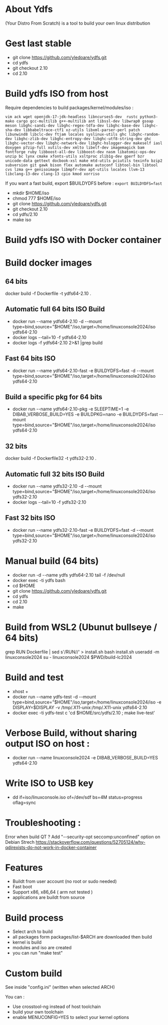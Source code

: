 # About Ydfs

(Your Distro From Scratch) is a tool to build your own linux distribution 

# Gest last stable

* git clone https://github.com/yledoare/ydfs.git
* cd ydfs
* git checkout 2.10
* cd 2.10

# Build ydfs ISO from host
Require dependencies to build packages/kernel/modules/iso :
```
vim ack wget openjdk-17-jdk-headless libncurses5-dev  rustc python3-mako cargo gcc-multilib g++-multilib ant libssl-dev libwrap0 gsoap meson libghc-sandi-dev libghc-regex-tdfa-dev libghc-base-dev libghc-sha-dev libbabeltrace-ctf1 xz-utils libxml-parser-perl patch libunwind8 libclc-dev ftjam locales syslinux-utils ghc libghc-random-dev libghc-zlib-dev libghc-entropy-dev libghc-utf8-string-dev ghc libghc-vector-dev libghc-network-dev libghc-hslogger-dev makeself iasl doxygen p7zip-full xutils-dev xmlto libelf-dev imagemagick bam fontforge ruby libboost-all-dev libboost-dev nasm libatomic-ops-dev unzip bc lynx cmake xfonts-utils xsltproc zlib1g-dev gperf bzr unicode-data gettext docbook-xsl make mtd-utils pciutils texinfo bzip2 subversion git gawk bison flex automake autoconf libtool-bin libtool cvs lzma g++ genisoimage libmpfr-dev apt-utils locales llvm-13 libclang-13-dev clang-13 cpio kmod xorriso
```
If you want a fast build, export $BUILDYDFS before : ```export BUILDYDFS=fast```

* mkdir $HOME/iso
* chmod 777 $HOME/iso
* git clone https://github.com/yledoare/ydfs.git
* git checkout 2.10
* cd ydfs/2.10
* make iso

# Build ydfs ISO with Docker container

# Build docker images

## 64 bits
docker build -f Dockerfile -t ydfs64-2.10 .

## Automatic full 64 bits ISO Build

* docker run --name ydfs64-2.10 -d --mount type=bind,source="$HOME"/iso,target=/home/linuxconsole2024/iso ydfs64-2.10 
* docker logs --tail=10 -f ydfs64-2.10
* docker logs -f ydfs64-2.10 2>&1 |grep build

## Fast 64 bits ISO

* docker run --name ydfs64-2.10-fast -e BUILDYDFS=fast -d --mount type=bind,source="$HOME"/iso,target=/home/linuxconsole2024/iso  ydfs64-2.10

## Build a specific pkg for 64 bits

* docker run --name ydfs64-2.10-pkg -e SLEEPTIME=1 -e DIBAB_VERBOSE_BUILD=YES -e BUILDPKG=nano -e BUILDYDFS=fast --mount type=bind,source="$HOME"/iso,target=/home/linuxconsole2024/iso  ydfs64-2.10

## 32 bits
docker build -f Dockerfile32 -t ydfs32-2.10 .

## Automatic full 32 bits ISO Build

* docker run --name ydfs32-2.10 -d --mount type=bind,source="$HOME"/iso,target=/home/linuxconsole2024/iso  ydfs32-2.10
* docker logs --tail=10 -f ydfs32-2.10

## Fast 32 bits ISO

* docker run --name ydfs32-2.10-fast -e BUILDYDFS=fast -d --mount type=bind,source="$HOME"/iso,target=/home/linuxconsole2024/iso  ydfs32-2.10

# Manual build (64 bits)

* docker run -d --name ydfs ydfs64-2.10 tail -f /dev/null 
* docker exec -ti ydfs bash
* cd $HOME
* git clone https://github.com/yledoare/ydfs.git
* cd ydfs
* cd 2.10
* make 

# Build from WSL2 (Ubunut bullseye / 64 bits)

grep RUN Dockerfile | sed s'/RUN//' > install.sh
bash install.sh
useradd -m linuxconsole2024
su - linuxconsole2024 $PWD/build-lc2024

# Build and test

* xhost +
* docker run --name ydfs-test -d --mount type=bind,source="$HOME"/iso,target=/home/linuxconsole2024/iso -e DISPLAY=$DISPLAY -v /tmp/.X11-unix:/tmp/.X11-unix  ydfs64-2.10 
* docker exec -ti ydfs-test c 'cd $HOME/src/ydfs/2.10 ; make live-test'

# Verbose Build, without sharing output ISO on host :

* docker run --name linuxconsole2024 -e DIBAB_VERBOSE_BUILD=YES ydfs64-2.10

# Write ISO to USB key

* dd if=iso/linuxconsole.iso of=/dev/sdf bs=4M status=progress oflag=sync

# Troubleshooting :

Error when build QT ?
Add "--security-opt seccomp:unconfined" option on Debian Strech
https://stackoverflow.com/questions/52705124/why-qdirexists-do-not-work-in-docker-container

# Features 

* Buildt from user account (no root or sudo needed)
* Fast boot
* Support x86, x86_64 ( arm not tested )
* applications are buildt from source

# Build process 
* Select arch to build
* all packages form packages/list-$ARCH are downloaded then build
* kernel is build
* modules and iso are created
* you can run "make test"

# Custom build

See inside "config.ini" (written when selected ARCH)

You can :

  * Use crosstool-ng instead of host toolchain
  * build your own toolchain
  * enable MENUCONFIG=YES to select your kernel options
